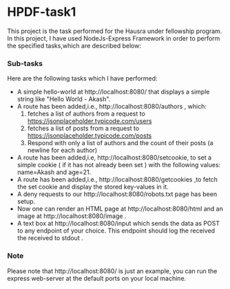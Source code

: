 # HPDF-task1
This project is the task performed for the Hausra under fellowship  program. In this project, I have used NodeJs-Express Framework in order to perform the specified tasks,which are described below:
### Sub-tasks
Here are the following tasks which I have performed:
* A simple hello-world at http://localhost:8080/ that displays a simple string like "Hello World - Akash".
* A route has been added,i.e., http://localhost:8080/authors , which:
  1. fetches a list of authors from a request to
https://jsonplaceholder.typicode.com/users
  2. fetches a list of posts from a request to
https://jsonplaceholder.typicode.com/posts
  3. Respond with only a list of authors and the count of their posts (a newline for
each author)
* A route has been added,i.e, http://localhost:8080/setcookie, to set a simple cookie ( if it has not already been set ) with the following values:
name=Akash and age=21.
* A route has been added,i.e., http://localhost:8080/getcookies ,to fetch the set cookie and display
the stored key-values in it.
* A deny requests to our http://localhost:8080/robots.txt page has been setup. 
* Now one can render an HTML page at http://localhost:8080/html and an image at
http://localhost:8080/image .
* A text box at http://localhost:8080/input which sends the data as POST to
any endpoint of your choice. This endpoint should log the received the received to
stdout .

### Note
Please note that http://localhost:8080/ is just an example, you can run the express web-server at the default ports on your local machine.
